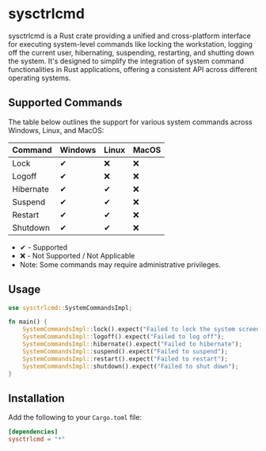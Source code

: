 # sysctrlcmd
sysctrlcmd is a Rust crate providing a unified and cross-platform interface for executing system-level commands like locking the workstation, logging off the current user, hibernating, suspending, restarting, and shutting down the system. It's designed to simplify the integration of system command functionalities in Rust applications, offering a consistent API across different operating systems.


## Supported Commands
The table below outlines the support for various system commands across Windows, Linux, and MacOS:

| Command        | Windows | Linux | MacOS |
|----------------|---------|-------|-------|
| Lock           | ✔       | ❌     | ❌     |
| Logoff         | ✔       | ❌     | ❌    |
| Hibernate      | ✔       | ✔      | ❌     |
| Suspend        | ✔       | ✔      | ❌     |
| Restart        | ✔       | ✔      | ❌     |
| Shutdown       | ✔       | ✔      | ❌     |

* ✔ - Supported
* ❌ - Not Supported / Not Applicable
* Note: Some commands may require administrative privileges.

## Usage
```rust
use sysctrlcmd::SystemCommandsImpl;

fn main() {
    SystemCommandsImpl::lock().expect("Failed to lock the system screen");
    SystemCommandsImpl::logoff().expect("Failed to log off");
    SystemCommandsImpl::hibernate().expect("Failed to hibernate");
    SystemCommandsImpl::suspend().expect("Failed to suspend");
    SystemCommandsImpl::restart().expect("Failed to restart");
    SystemCommandsImpl::shutdown().expect("Failed to shut down");
}
```

## Installation
Add the following to your `Cargo.toml` file:

```toml
[dependencies]
sysctrlcmd = "*"
```
